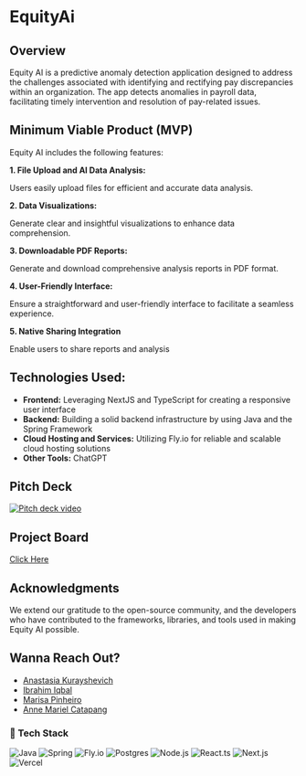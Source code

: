 # EquityAi

## Overview
Equity AI is a predictive anomaly detection application designed to address the challenges associated with identifying and rectifying pay discrepancies within an organization. The app detects anomalies in payroll data, facilitating timely intervention and resolution of pay-related issues.

## Minimum Viable Product (MVP)
Equity AI includes the following features:

**1. File Upload and AI Data Analysis:**
<p>Users easily upload files for efficient and accurate data analysis.</p>

**2. Data Visualizations:**
<p>Generate clear and insightful visualizations to enhance data comprehension.</p>

**3. Downloadable PDF Reports:**
<p>Generate and download comprehensive analysis reports in PDF format.</p>

**4. User-Friendly Interface:**
<p>Ensure a straightforward and user-friendly interface to facilitate a seamless experience.
</p>

**5. Native Sharing Integration**
<p>Enable users to share reports and analysis</p>

## Technologies Used:
- **Frontend:** Leveraging NextJS and TypeScript for creating a responsive user interface
- **Backend:** Building a solid backend infrastructure by using Java and the Spring Framework
- **Cloud Hosting and Services:** Utilizing Fly.io for reliable and scalable cloud hosting solutions
- **Other Tools:** ChatGPT

## Pitch Deck 
[![Pitch deck video](https://img.shields.io/badge/YouTube-FF0000?style=for-the-badge&logo=youtube&logoColor=white)](https://youtu.be/DqOw0xm7iNI)

## Project Board
[Click Here](https://github.com/orgs/TuringCrafters/projects/1/views/1)

## Acknowledgments
<p>We extend our gratitude to the open-source community, and the developers who have contributed to the frameworks, libraries, and tools used in making Equity AI possible.</p>

## Wanna Reach Out?
- [Anastasia Kurayshevich](https://github.com/AnastasiaKurayshevich)
- [Ibrahim Iqbal](https://github.com/dIB59)
- [Marisa Pinheiro](https://github.com/Marisa-Pinheiro) 
- [Anne Mariel Catapang](https://github.com/annemariel95)

### 📱 Tech Stack
![Java](https://img.shields.io/badge/Java-6F4E37?style=for-the-badge&logo=java&logoColor=white)
![Spring](https://img.shields.io/badge/Spring-6DB33F?style=for-the-badge&logo=spring&logoColor=white)
![Fly.io](https://img.shields.io/badge/Fly.io-800080?style=for-the-badge&logo=Fly.io&logoColor=Purple)
![Postgres](https://img.shields.io/badge/Postgres-4169E1?style=for-the-badge&logo=PostgreSQL&logoColor=white)
![Node.js](https://img.shields.io/badge/Node.js-339933?style=for-the-badge&logo=nodedotjs&logoColor=white)
![React.ts](https://img.shields.io/badge/React-20232A?style=for-the-badge&logo=react&logoColor=61DAFB)
![Next.js](https://img.shields.io/badge/next.js-000000?style=for-the-badge&logo=nextdotjs&logoColor=white)
![Vercel](https://img.shields.io/badge/Vercel-000000?style=for-the-badge&logo=vercel&logoColor=white)
